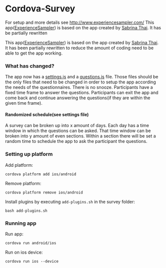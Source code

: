 # Cordova-Survey
For setup and more details see http://www.experiencesampler.com/
This app([ExperienceSampler](https://github.com/sabrinathai/ExperienceSampler)) is based on the app created by [Sabrina Thai](https://github.com/sabrinathai). It has be partially rewritten


This app([ExperienceSampler](https://github.com/sabrinathai/ExperienceSampler)) is based on the app created by [Sabrina Thai](https://github.com/sabrinathai). It has been partially rewritten to reduce the amount of coding need to be able to get the app working.

### What has changed?
The app now has a [settings.js](https://github.com/bjarniegill/Cordova-Survey/blob/master/survey/www/js/settings.js) and a [questions.js](https://github.com/bjarniegill/Cordova-Survey/blob/master/survey/www/js/questions.js) file. Those files should be the only files that need to be changed in order to setup the app according the needs of the questionnaires.
There is no snooze. Participants have a fixed time frame to answer the questions.
Participants can exit the app and come back and continue answering the questions(if they are within the given time frame).

#### Randomized schedule(see settings file)
A survey can be broken up into x amount of days.
Each day has a time window in which the questions can be asked.
That time window can be broken into y amount of even sections.
Within a section there will be set a random time to schedule the app to ask the participant the questions.

### Setting up platform
Add platform:
```
cordova platform add ios/android
```
Remove platform:
```
cordova platform remove ios/android
```
Install plugins by executing ```add-plugins.sh``` in the survey folder:
```
bash add-plugins.sh
```

### Running app
Run app:
```
cordova run android/ios
```
Run on ios device:
```
cordova run ios --device
```
